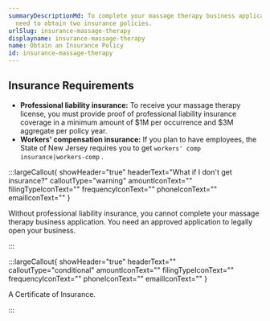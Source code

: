 ```yaml
---
summaryDescriptionMd: To complete your massage therapy business application, you
  need to obtain two insurance policies.
urlSlug: insurance-massage-therapy
displayname: insurance-massage-therapy
name: Obtain an Insurance Policy
id: insurance-massage-therapy
---
```


## Insurance Requirements

- **Professional liability insurance:** To receive your massage therapy license, you must provide proof of professional liability insurance coverage in a minimum amount of $1M per occurrence and $3M aggregate per policy year.
- **Workers' compensation insurance:** If you plan to have employees, the State of New Jersey requires you to get `workers' comp insurance|workers-comp` .

:::largeCallout{ showHeader="true" headerText="What if I don't get insurance?" calloutType="warning" amountIconText="" filingTypeIconText="" frequencyIconText="" phoneIconText="" emailIconText="" }

Without professional liability insurance, you cannot complete your massage therapy business application. You need an approved application to legally open your business.

:::

:::largeCallout{ showHeader="true" headerText="" calloutType="conditional" amountIconText="" filingTypeIconText="" frequencyIconText="" phoneIconText="" emailIconText="" }

A Certificate of Insurance.

:::
